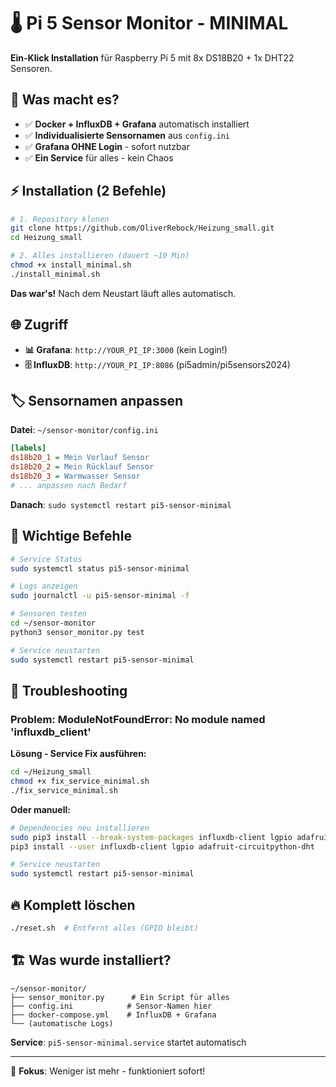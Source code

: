 # 🌡️ Pi 5 Sensor Monitor - MINIMAL

**Ein-Klick Installation** für Raspberry Pi 5 mit 8x DS18B20 + 1x DHT22 Sensoren.

## 🎯 Was macht es?

- ✅ **Docker + InfluxDB + Grafana** automatisch installiert
- ✅ **Individualisierte Sensornamen** aus `config.ini`
- ✅ **Grafana OHNE Login** - sofort nutzbar
- ✅ **Ein Service** für alles - kein Chaos

## ⚡ Installation (2 Befehle)

```bash
# 1. Repository klonen
git clone https://github.com/OliverRebock/Heizung_small.git
cd Heizung_small

# 2. Alles installieren (dauert ~10 Min)
chmod +x install_minimal.sh
./install_minimal.sh
```

**Das war's!** Nach dem Neustart läuft alles automatisch.

## 🌐 Zugriff

- **📊 Grafana**: `http://YOUR_PI_IP:3000` (kein Login!)
- **🗄️ InfluxDB**: `http://YOUR_PI_IP:8086` (pi5admin/pi5sensors2024)

## 🏷️ Sensornamen anpassen

**Datei**: `~/sensor-monitor/config.ini`

```ini
[labels]
ds18b20_1 = Mein Vorlauf Sensor
ds18b20_2 = Mein Rücklauf Sensor
ds18b20_3 = Warmwasser Sensor
# ... anpassen nach Bedarf
```

**Danach**: `sudo systemctl restart pi5-sensor-minimal`

## 🔧 Wichtige Befehle

```bash
# Service Status
sudo systemctl status pi5-sensor-minimal

# Logs anzeigen
sudo journalctl -u pi5-sensor-minimal -f

# Sensoren testen
cd ~/sensor-monitor
python3 sensor_monitor.py test

# Service neustarten
sudo systemctl restart pi5-sensor-minimal
```

## 🚨 Troubleshooting

### **Problem: ModuleNotFoundError: No module named 'influxdb_client'**

**Lösung - Service Fix ausführen:**
```bash
cd ~/Heizung_small
chmod +x fix_service_minimal.sh
./fix_service_minimal.sh
```

**Oder manuell:**
```bash
# Dependencies neu installieren
sudo pip3 install --break-system-packages influxdb-client lgpio adafruit-circuitpython-dht
pip3 install --user influxdb-client lgpio adafruit-circuitpython-dht

# Service neustarten
sudo systemctl restart pi5-sensor-minimal
```

## 🔥 Komplett löschen

```bash
./reset.sh  # Entfernt alles (GPIO bleibt)
```

## 🏗️ Was wurde installiert?

```
~/sensor-monitor/
├── sensor_monitor.py      # Ein Script für alles
├── config.ini            # Sensor-Namen hier
├── docker-compose.yml    # InfluxDB + Grafana
└── (automatische Logs)
```

**Service**: `pi5-sensor-minimal.service` startet automatisch

---

🎯 **Fokus**: Weniger ist mehr - funktioniert sofort!
